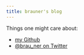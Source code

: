 ```yaml
---
title: brauner's blog
---
```


Things one might care about:

- [my Github](https://github.com/brauner)
- [@brau_ner on Twitter](https://twitter.com/brau_ner)
